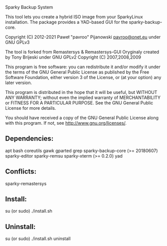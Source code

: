 Sparky Backup System

This tool lets you create a hybrid ISO image from your SparkyLinux installation. The package provides a YAD-based GUI for the sparky-backup-core.

Copyright (C) 2012-2021 Paweł "pavroo" Pijanowski <pavroo@onet.eu> 
under GNU GPLv3

The tool is forked from Remastersys & Remastersys-GUI
Oryginaly created by Tony Brijeski under GNU GPLv2
Copyright (C) 2007,2008,2009

This program is free software: you can redistribute it and/or modify
it under the terms of the GNU General Public License as published by
the Free Software Foundation, either version 3 of the License, or
(at your option) any later version.

This program is distributed in the hope that it will be useful,
but WITHOUT ANY WARRANTY; without even the implied warranty of
MERCHANTABILITY or FITNESS FOR A PARTICULAR PURPOSE.  See the
GNU General Public License for more details.

You should have received a copy of the GNU General Public License
along with this program.  If not, see <http://www.gnu.org/licenses/>.

Dependencies:
---------------
apt
bash
coreutils
gawk
gparted
grep
sparky-backup-core (>= 20180607)
sparky-editor
sparky-remsu
sparky-xterm (>= 0.2.0)
yad

Conflicts:
--------------
sparky-remastersys

Install:
-------------
su (or sudo) 
./install.sh

Uninstall:
-------------
su (or sudo)
./install.sh uninstall
